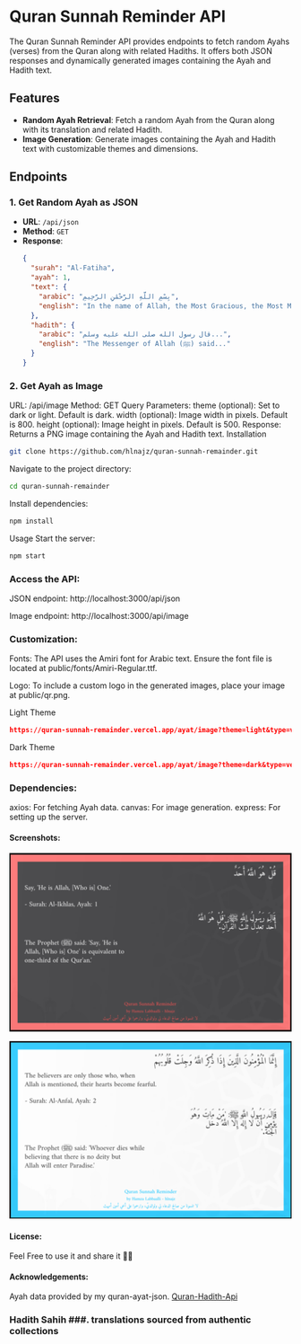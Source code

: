 # Quran Sunnah Reminder API

The Quran Sunnah Reminder API provides endpoints to fetch random Ayahs (verses) from the Quran along with related Hadiths. It offers both JSON responses and dynamically generated images containing the Ayah and Hadith text.

## Features

- **Random Ayah Retrieval**: Fetch a random Ayah from the Quran along with its translation and related Hadith.
- **Image Generation**: Generate images containing the Ayah and Hadith text with customizable themes and dimensions.

## Endpoints

### 1. Get Random Ayah as JSON

- **URL**: `/api/json`
- **Method**: `GET`
- **Response**:
  ```json
  {
    "surah": "Al-Fatiha",
    "ayah": 1,
    "text": {
      "arabic": "بِسْمِ اللَّهِ الرَّحْمَٰنِ الرَّحِيمِ",
      "english": "In the name of Allah, the Most Gracious, the Most Merciful."
    },
    "hadith": {
      "arabic": "قال رسول الله صلى الله عليه وسلم...",
      "english": "The Messenger of Allah (ﷺ) said..."
    }
  }
  ```

### 2. Get Ayah as Image

URL: /api/image
Method: GET
Query Parameters:
theme (optional): Set to dark or light. Default is dark.
width (optional): Image width in pixels. Default is 800.
height (optional): Image height in pixels. Default is 500.
Response: Returns a PNG image containing the Ayah and Hadith text.
Installation

```bash
git clone https://github.com/hlnajz/quran-sunnah-remainder.git

```

Navigate to the project directory:

```bash
cd quran-sunnah-remainder
```

Install dependencies:

```bash
npm install
```

Usage
Start the server:

```bash
npm start
```

### Access the API:

JSON endpoint: http://localhost:3000/api/json

Image endpoint: http://localhost:3000/api/image

### Customization:

Fonts: The API uses the Amiri font for Arabic text. Ensure the font file is located at public/fonts/Amiri-Regular.ttf.

Logo: To include a custom logo in the generated images, place your image at public/qr.png.

Light Theme

```json
https://quran-sunnah-remainder.vercel.app/ayat/image?theme=light&type=vertical&width=800&height=500
```

Dark Theme

```json
https://quran-sunnah-remainder.vercel.app/ayat/image?theme=dark&type=vertical&width=800&height=500
```

### Dependencies:

axios: For fetching Ayah data.
canvas: For image generation.
express: For setting up the server.

#### Screenshots:

![Dark Theme](https://raw.githubusercontent.com/hlnajz/assets/refs/heads/main/dark-theme.png)

![Light Theme](https://raw.githubusercontent.com/hlnajz/assets/refs/heads/main/light-theme.png)

#### License:

Feel Free to use it and share it 🥇😘

#### Acknowledgements:

Ayah data provided by my quran-ayat-json.
[Quran-Hadith-Api](https://quran-ayat-json.vercel.app/)

### Hadith Sahih ###. translations sourced from authentic collections
